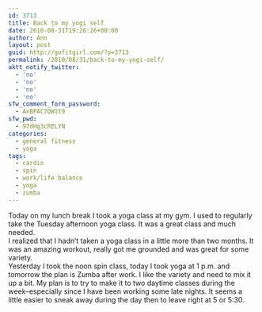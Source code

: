 ```yaml
---
id: 3713
title: Back to my yogi self
date: 2010-08-31T19:28:26+00:00
author: Ann
layout: post
guid: http://gofitgirl.com/?p=3713
permalink: /2010/08/31/back-to-my-yogi-self/
aktt_notify_twitter:
  - 'no'
  - 'no'
  - 'no'
  - 'no'
sfw_comment_form_password:
  - AxBPAC7QW1t9
sfw_pwd:
  - 97dHg3cRELYN
categories:
  - general fitness
  - yoga
tags:
  - cardio
  - spin
  - work/life balance
  - yoga
  - zumba
---
```

Today on my lunch break I took a yoga class at my gym. I used to regularly take the Tuesday afternoon yoga class. It was a great class and much needed.  
I realized that I hadn&#8217;t taken a yoga class in a little more than two months. It was an amazing workout, really got me grounded and was great for some variety.  
Yesterday I took the noon spin class, today I took yoga at 1 p.m. and tomorrow the plan is Zumba after work. I like the variety and need to mix it up a bit. My plan is to try to make it to two daytime classes during the week&#8211;especially since I have been working some late nights. It seems a little easier to sneak away during the day then to leave right at 5 or 5:30.